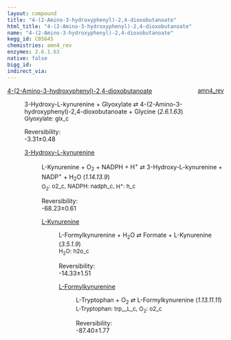```yaml
---
layout: compound
title: "4-(2-Amino-3-hydroxyphenyl)-2,4-dioxobutanoate"
html_title: "4-(2-Amino-3-hydroxyphenyl)-2,4-dioxobutanoate"
name: "4-(2-Amino-3-hydroxyphenyl)-2,4-dioxobutanoate"
kegg_id: C05645
chemistries: amn4_rev
enzymes: 2.6.1.63
native: false
bigg_id:
indirect_via:
---
```

<dl><dt class='rs-product'><a href='{{ site.url }}{{ site.baseurl }}/compounds/C05645' class='link-dark' data-bs-toggle='tooltip' data-bs-html='true' data-bs-title='KEGG: C05645'>4-(2-Amino-3-hydroxyphenyl)-2,4-dioxobutanoate</a><span style='float: right; max-width: 40%'><a href='{{ site.url }}{{ site.baseurl }}/chemistries/amn4_rev' class='link-dark opacity-50' style='font-size: small; word-wrap: anywhere;'>amn4_rev</a></span></dt><dd><p>3-Hydroxy-L-kynurenine + Glyoxylate &#8644; 4-(2-Amino-3-hydroxyphenyl)-2,4-dioxobutanoate + Glycine (<i>2.6.1.63</i>)<br /><span style='font-size: small;'><span data-bs-toggle='tooltip' data-bs-html='true' data-bs-title='KEGG: C00048'>Glyoxylate</span>: glx_c</span><br /><div class="reversibility_info">Reversibility: <div class="progress" style="flex-direction: row-reverse;"><div class="progress-bar bg-success" role="progressbar" style="width: 33.08%" aria-valuenow="-3.3075769170085256" aria-valuemin="0" aria-valuemax="10"></div><div class="progress-bar bg-warning" role="progressbar" style="width: 4.80%" aria-valuenow="-3.3075769170085256" aria-valuemin="0" aria-valuemax="10"></div></div><span>-3.31&plusmn;0.48</span><div class="progress"><div class="progress-bar bg-danger" role="progressbar" style="width: 0%" aria-valuenow="-3.3075769170085256" aria-valuemin="0" aria-valuemax="10"></div></div></div></p><dl><dt><a href='{{ site.url }}{{ site.baseurl }}/compounds/C03227' class='link-dark' data-bs-toggle='tooltip' data-bs-html='true' data-bs-title='KEGG: C03227'>3-Hydroxy-L-kynurenine</a><span style='float: right; max-width: 40%'><a href='{{ site.url }}{{ site.baseurl }}/chemistries/None' class='link-dark opacity-50' style='font-size: small; word-wrap: anywhere;'></a></span></dt><dd><p>L-Kynurenine + O<sub>2</sub> + NADPH + H<sup>+</sup> &#8644; 3-Hydroxy-L-kynurenine + NADP<sup>+</sup> + H<sub>2</sub>O (<i>1.14.13.9</i>)<br /><span style='font-size: small;'><span data-bs-toggle='tooltip' data-bs-html='true' data-bs-title='KEGG: C00007'>O<sub>2</sub></span>: o2_c, <span data-bs-toggle='tooltip' data-bs-html='true' data-bs-title='KEGG: C00005'>NADPH</span>: nadph_c, <span data-bs-toggle='tooltip' data-bs-html='true' data-bs-title='KEGG: C00080'>H<sup>+</sup></span>: h_c</span><br /><div class="reversibility_info">Reversibility: <div class="progress" style="flex-direction: row-reverse;"><div class="progress-bar bg-success" role="progressbar" style="width: 682.28%" aria-valuenow="-68.22831399446176" aria-valuemin="0" aria-valuemax="10"></div></div><span>-68.23&plusmn;0.61</span><div class="progress"><div class="progress-bar bg-danger" role="progressbar" style="width: 0%" aria-valuenow="-68.22831399446176" aria-valuemin="0" aria-valuemax="10"></div></div></div></p><dl><dt><a href='{{ site.url }}{{ site.baseurl }}/compounds/C00328' class='link-dark' data-bs-toggle='tooltip' data-bs-html='true' data-bs-title='KEGG: C00328'>L-Kynurenine</a><span style='float: right; max-width: 40%'><a href='{{ site.url }}{{ site.baseurl }}/chemistries/None' class='link-dark opacity-50' style='font-size: small; word-wrap: anywhere;'></a></span></dt><dd><p>L-Formylkynurenine + H<sub>2</sub>O &#8644; Formate + L-Kynurenine (<i>3.5.1.9</i>)<br /><span style='font-size: small;'><span data-bs-toggle='tooltip' data-bs-html='true' data-bs-title='KEGG: C00001'>H<sub>2</sub>O</span>: h2o_c</span><br /><div class="reversibility_info">Reversibility: <div class="progress" style="flex-direction: row-reverse;"><div class="progress-bar bg-success" role="progressbar" style="width: 143.30%" aria-valuenow="-14.330326826746013" aria-valuemin="0" aria-valuemax="10"></div></div><span>-14.33&plusmn;1.51</span><div class="progress"><div class="progress-bar bg-danger" role="progressbar" style="width: 0%" aria-valuenow="-14.330326826746013" aria-valuemin="0" aria-valuemax="10"></div></div></div></p><dl><dt><a href='{{ site.url }}{{ site.baseurl }}/compounds/C02700' class='link-dark' data-bs-toggle='tooltip' data-bs-html='true' data-bs-title='KEGG: C02700'>L-Formylkynurenine</a><span style='float: right; max-width: 40%'><a href='{{ site.url }}{{ site.baseurl }}/chemistries/None' class='link-dark opacity-50' style='font-size: small; word-wrap: anywhere;'></a></span></dt><dd><p>L-Tryptophan + O<sub>2</sub> &#8644; L-Formylkynurenine (<i>1.13.11.11</i>)<br /><span style='font-size: small;'><span data-bs-toggle='tooltip' data-bs-html='true' data-bs-title='KEGG: C00078'>L-Tryptophan</span>: trp__L_c, <span data-bs-toggle='tooltip' data-bs-html='true' data-bs-title='KEGG: C00007'>O<sub>2</sub></span>: o2_c</span><br /><div class="reversibility_info">Reversibility: <div class="progress" style="flex-direction: row-reverse;"><div class="progress-bar bg-success" role="progressbar" style="width: 874.00%" aria-valuenow="-87.40047437611248" aria-valuemin="0" aria-valuemax="10"></div></div><span>-87.40&plusmn;1.77</span><div class="progress"><div class="progress-bar bg-danger" role="progressbar" style="width: 0%" aria-valuenow="-87.40047437611248" aria-valuemin="0" aria-valuemax="10"></div></div></div></p><dl></dl></dd></dl></dd></dl></dd></dl></dd></dl>